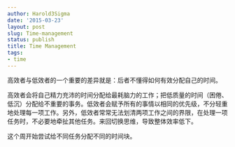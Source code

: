 ```yaml
---
author: Harold3Sigma
date: '2015-03-23'
layout: post
slug: Time-management
status: publish
title: Time Management
tags:
- time
---
```


高效者与低效者的一个重要的差异就是：后者不懂得如何有效分配自己的时间。

高效者会将自己精力充沛的时间分配给最耗脑力的工作；把低质量的时间（困倦、低沉）分配给不重要的事务。低效者会赋予所有的事情以相同的优先级，不分轻重地处理每一项工作。另外，低效者常常无法划清两项工作之间的界限，在处理一项任务时，不必要地牵扯其他任务。来回切换思维，导致整体效率低下。

这个周开始尝试给不同任务分配不同的时间块。